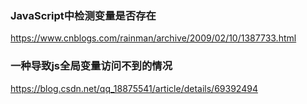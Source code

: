 ### JavaScript中检测变量是否存在
https://www.cnblogs.com/rainman/archive/2009/02/10/1387733.html

### 一种导致js全局变量访问不到的情况
https://blog.csdn.net/qq_18875541/article/details/69392494













